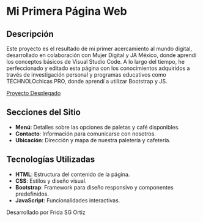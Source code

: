 # Mi Primera Página Web

## Descripción
Este proyecto es el resultado de mi primer acercamiento al mundo digital, desarrollado en colaboración con Mujer Digital y JA México, donde aprendí los conceptos básicos de Visual Studio Code. A lo largo del tiempo, he perfeccionado y editado esta página con los conocimientos adquiridos a través de investigación personal y programas educativos como TECHNOLOchicas PRO, donde aprendí a utilizar Bootstrap y JS.

[Proyecto Desplegado](https://otirev.vercel.app/)

## Secciones del Sitio
- **Menú**: Detalles sobre las opciones de paletas y café disponibles.
- **Contacto**: Información para comunicarse con nosotros.
- **Ubicación**: Dirección y mapa de nuestra paletería y cafetería.

## Tecnologías Utilizadas
- **HTML**: Estructura del contenido de la página.
- **CSS**: Estilos y diseño visual.
- **Bootstrap**: Framework para diseño responsivo y componentes predefinidos.
- **JavaScript**: Funcionalidades interactivas.


Desarrollado por Frida SG Ortiz